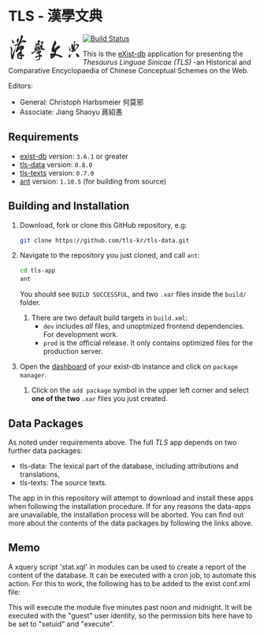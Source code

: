 # TLS - 漢學文典
[![Build Status](https://travis-ci.com/tls-kr/tls-app.svg?branch=master)](https://travis-ci.com/tls-kr/tls-app)
<img src="icon.png" align="left" width="30%"/>

This is the [eXist-db](https://www.exist-db.org) application for presenting the *Thesaurus Linguae Sinicae (TLS)* -an Historical and Comparative Encyclopaedia of Chinese Conceptual Schemes on the Web.

Editors:
-   General: Christoph Harbsmeier 何莫邪
-   Associate: Jiang Shaoyu 蔣紹愚

## Requirements
*   [exist-db](http://exist-db.org/exist/apps/homepage/index.html) version: `3.6.1` or greater
*   [tls-data](https://github.com/tls-kr/tls-data) version: `0.8.0`
*   [tls-texts](https://github.com/tls-kr/tls-texts) version: `0.7.0`
*   [ant](http://ant.apache.org) version: `1.10.5` \(for building from source\)

## Building and Installation
1.  Download, fork or clone this GitHub repository, e.g:
    ```bash
    git clone https://github.com/tls-kr/tls-data.git
    ```
2.  Navigate to the repository you just cloned, and call `ant`:   
    ```bash
    cd tls-app
    ant
    ```

    You should see `BUILD SUCCESSFUL`, and two `.xar` files inside the `build/` folder.

    1.  There are two default build targets in `build.xml`:
        *   `dev` includes *all* files, and unoptmized frontend dependencies. For development work.
        *   `prod` is the official release. It only contains optimized files for the production server.
4.  Open the [dashboard](http://localhost:8080/exist/apps/dashboard/index.html) of your exist-db instance and click on `package manager`.
    1.  Click on the `add package` symbol in the upper left corner and select **one of the two** `.xar` files you just created.  



## Data Packages
As noted under requirements above. The full *TLS* app depends on two further data packages:
-   tls-data:  The lexical part of the database, including attributions and translations,
-   tls-texts: The source texts.

The app in in this repository will attempt to download and install these apps when following the installation procedure. If for any reasons the data-apps are unavailable, the installation process will be aborted. You can find out more about the contents of the data packages by following the links above.

## Memo
A xquery script 'stat.xql' in modules can be used to create a report of the content of the database. It can be executed with a cron job, to automate this action. For this to work, the following has to be added to the exist conf.xml file:
        <job type="user"
             xquery="/db/apps/tls-app/modules/stat.xql"
             cron-trigger="0 5 0/12 * * ?">
        </job>

This will execute the module five minutes past noon and midnight. It will be
executed with the "guest" user identity, so the permission bits here have to be
set to "setuid" and "execute".
